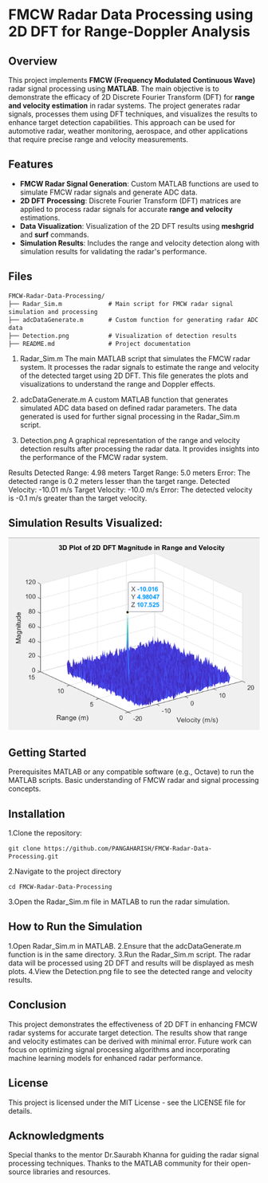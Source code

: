 # FMCW Radar Data Processing using 2D DFT for Range-Doppler Analysis

## Overview

This project implements **FMCW (Frequency Modulated Continuous Wave)** radar signal processing using **MATLAB**. The main objective is to demonstrate the efficacy of 2D Discrete Fourier Transform (DFT) for **range and velocity estimation** in radar systems. The project generates radar signals, processes them using DFT techniques, and visualizes the results to enhance target detection capabilities. This approach can be used for automotive radar, weather monitoring, aerospace, and other applications that require precise range and velocity measurements.

## Features

- **FMCW Radar Signal Generation**: Custom MATLAB functions are used to simulate FMCW radar signals and generate ADC data.
- **2D DFT Processing**: Discrete Fourier Transform (DFT) matrices are applied to process radar signals for accurate **range and velocity** estimations.
- **Data Visualization**: Visualization of the 2D DFT results using **meshgrid** and **surf** commands.
- **Simulation Results**: Includes the range and velocity detection along with simulation results for validating the radar's performance.

## Files

```plaintext
FMCW-Radar-Data-Processing/
├── Radar_Sim.m             # Main script for FMCW radar signal simulation and processing
├── adcDataGenerate.m       # Custom function for generating radar ADC data
├── Detection.png           # Visualization of detection results
├── README.md               # Project documentation
```

1. Radar_Sim.m
The main MATLAB script that simulates the FMCW radar system. It processes the radar signals to estimate the range and velocity of the detected target using 2D DFT. This file generates the plots and visualizations to understand the range and Doppler effects.

2. adcDataGenerate.m
A custom MATLAB function that generates simulated ADC data based on defined radar parameters. The data generated is used for further signal processing in the Radar_Sim.m script.

3. Detection.png
A graphical representation of the range and velocity detection results after processing the radar data. It provides insights into the performance of the FMCW radar system.

Results
Detected Range: 4.98 meters
Target Range: 5.0 meters
Error: The detected range is 0.2 meters lesser than the target range.
Detected Velocity: -10.01 m/s
Target Velocity: -10.0 m/s
Error: The detected velocity is -0.1 m/s greater than the target velocity.
## Simulation Results Visualized:
![Detection](Detection.png  )

## Getting Started
Prerequisites
MATLAB or any compatible software (e.g., Octave) to run the MATLAB scripts.
Basic understanding of FMCW radar and signal processing concepts.
## Installation
1.Clone the repository:
```plaintext
git clone https://github.com/PANGAHARISH/FMCW-Radar-Data-Processing.git
```
2.Navigate to the project directory
```plaintext
cd FMCW-Radar-Data-Processing
```
3.Open the Radar_Sim.m file in MATLAB to run the radar simulation.

## How to Run the Simulation
1.Open Radar_Sim.m in MATLAB.
2.Ensure that the adcDataGenerate.m function is in the same directory.
3.Run the Radar_Sim.m script. The radar data will be processed using 2D DFT and results will be displayed as mesh plots.
4.View the Detection.png file to see the detected range and velocity results.
## Conclusion
This project demonstrates the effectiveness of 2D DFT in enhancing FMCW radar systems for accurate target detection. The results show that range and velocity estimates can be derived with minimal error. Future work can focus on optimizing signal processing algorithms and incorporating machine learning models for enhanced radar performance.

## License
This project is licensed under the MIT License - see the LICENSE file for details.

## Acknowledgments
Special thanks to the mentor Dr.Saurabh Khanna for guiding the radar signal processing techniques.
Thanks to the MATLAB community for their open-source libraries and resources.
